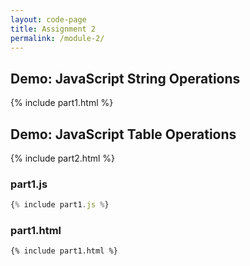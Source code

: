 ```yaml
---
layout: code-page
title: Assignment 2
permalink: /module-2/
---
```


<style>{% include assignment2.css %}</style>

## Demo: JavaScript String Operations

{% include part1.html %}

<script>
{% include part1.js %}
</script>

## Demo: JavaScript Table Operations

{% include part2.html %}

<script>
{% include part2.js %}
</script>

### part1.js

```js
{% include part1.js %}
```

### part1.html

```html
{% include part1.html %}
```